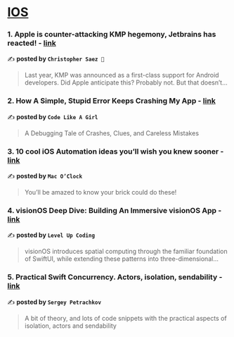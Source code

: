 
<h1><a href=https://medium.com/tag/ios/recommended target="_blank" rel="noopener noreferrer">IOS</a></h1>
<h3>1. Apple is counter-attacking KMP hegemony, Jetbrains has reacted! - <a href="https://medium.com/@SaezChristopher/apple-is-counter-attacking-kmp-hegemony-jetbrains-has-reacted-1c4a60c2ab3e" target="_blank" rel="noopener noreferrer">link</a></h3>

✍️ **posted by `Christopher Saez 📱`**

<blockquote>Last year, KMP was announced as a first-class support for Android developers. Did Apple anticipate this? Probably not. But that doesn’t…</blockquote>

<h3>2. How A Simple, Stupid Error Keeps Crashing My App - <a href="https://medium.com/code-like-a-girl/how-a-simple-stupid-error-keeps-crashing-my-app-d9783332648f" target="_blank" rel="noopener noreferrer">link</a></h3>

✍️ **posted by `Code Like A Girl`**

<blockquote>A Debugging Tale of Crashes, Clues, and Careless Mistakes</blockquote>

<h3>3. 10 cool iOS Automation ideas you’ll wish you knew sooner - <a href="https://medium.com/macoclock/10-cool-ios-automation-ideas-youll-wish-you-knew-sooner-17d7275d5b0b" target="_blank" rel="noopener noreferrer">link</a></h3>

✍️ **posted by `Mac O’Clock`**

<blockquote>You’ll be amazed to know your brick could do these!</blockquote>

<h3>4. visionOS Deep Dive: Building An Immersive visionOS App - <a href="https://medium.com/gitconnected/visionos-deep-dive-building-an-immersive-visionos-app-c0febc2c62e8" target="_blank" rel="noopener noreferrer">link</a></h3>

✍️ **posted by `Level Up Coding`**

<blockquote>visionOS introduces spatial computing through the familiar foundation of SwiftUI, while extending these patterns into three-dimensional…</blockquote>

<h3>5. Practical Swift Concurrency. Actors, isolation, sendability - <a href="https://medium.com/@petrachkovsergey/practical-swift-concurrency-actors-isolation-sendability-a51343c2e4db" target="_blank" rel="noopener noreferrer">link</a></h3>

✍️ **posted by `Sergey Petrachkov`**

<blockquote>A bit of theory, and lots of code snippets with the practical aspects of isolation, actors and sendability</blockquote>

